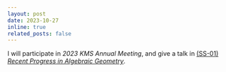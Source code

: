 ```yaml
---
layout: post
date: 2023-10-27
inline: true
related_posts: false
---
```


I will participate in *2023 KMS Annual Meeting*, and give a talk in <a href= "https://www.kms.or.kr/conference/2023_fall/program/session.html?period=85&session_detail=120">(SS-01) *Recent Progress in Algebraic Geometry*</a>.
